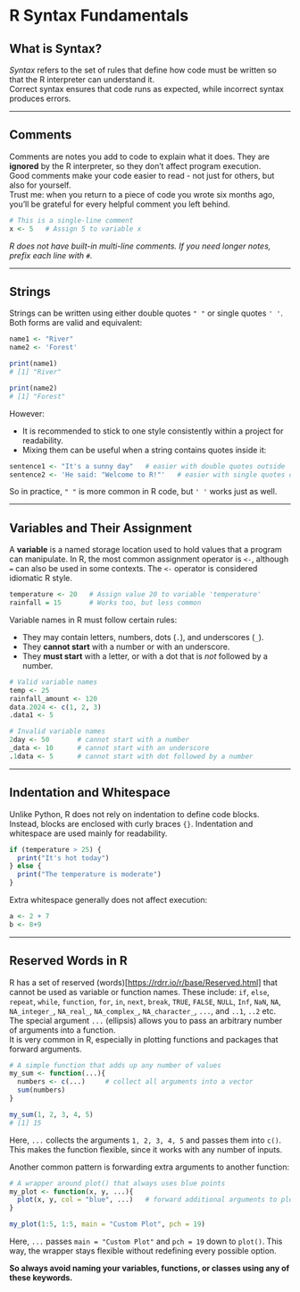 # R Syntax Fundamentals

## What is Syntax?
*Syntax* refers to the set of rules that define how code must be written so that the R interpreter can understand it.  
Correct syntax ensures that code runs as expected, while incorrect syntax produces errors.

---

## Comments
Comments are notes you add to code to explain what it does. They are **ignored** by the R interpreter, so they don’t affect program execution.  
Good comments make your code easier to read - not just for others, but also for yourself.  
Trust me: when you return to a piece of code you wrote six months ago, you’ll be grateful for every helpful comment you left behind.

```r
# This is a single-line comment
x <- 5   # Assign 5 to variable x
```
*R does not have built-in multi-line comments. If you need longer notes, prefix each line with `#`.*

---

## Strings

Strings can be written using either double quotes `" "` or single quotes `' '`.  
Both forms are valid and equivalent:

```r
name1 <- "River"
name2 <- 'Forest'

print(name1)
# [1] "River"

print(name2)
# [1] "Forest"
```
However:
- It is recommended to stick to one style consistently within a project for readability.
- Mixing them can be useful when a string contains quotes inside it:
```r
sentence1 <- "It's a sunny day"   # easier with double quotes outside
sentence2 <- 'He said: "Welcome to R!"'   # easier with single quotes outside
```
So in practice, `" "` is more common in R code, but `' '` works just as well.

---

## Variables and Their Assignment
A **variable** is a named storage location used to hold values that a program can manipulate.
In R, the most common assignment operator is `<-`, although `=` can also be used in some contexts.
The `<-` operator is considered idiomatic R style.
```r
temperature <- 20   # Assign value 20 to variable 'temperature'
rainfall = 15       # Works too, but less common
```
Variable names in R must follow certain rules:
- They may contain letters, numbers, dots (`.`), and underscores (`_`).  
- They **cannot start** with a number or with an underscore.  
- They **must start** with a letter, or with a dot that is *not* followed by a number.

```r
# Valid variable names
temp <- 25
rainfall_amount <- 120
data.2024 <- c(1, 2, 3)
.data1 <- 5

# Invalid variable names
2day <- 50       # cannot start with a number
_data <- 10      # cannot start with an underscore
.1data <- 5      # cannot start with dot followed by a number
```

---

## Indentation and Whitespace

Unlike Python, R does not rely on indentation to define code blocks.
Instead, blocks are enclosed with curly braces `{}`. Indentation and whitespace are used mainly for readability.

```r
if (temperature > 25) {
  print("It's hot today")
} else {
  print("The temperature is moderate")
}
```
Extra whitespace generally does not affect execution:
```r
a <- 2 + 7
b <- 8+9
```

---

## Reserved Words in R

R has a set of reserved (words)[https://rdrr.io/r/base/Reserved.html] that cannot be used as variable or function names.
These include:
`if`, `else`, `repeat`, `while`, `function`, `for`, `in`, `next`, `break`, `TRUE`, `FALSE`, `NULL`, `Inf`, `NaN`, `NA`, `NA_integer_`, `NA_real_`, `NA_complex_`, `NA_character_`, `...`, and `..1`, `..2` etc.
The special argument `...` (ellipsis) allows you to pass an arbitrary number of arguments into a function.  
It is very common in R, especially in plotting functions and packages that forward arguments.
```r
# A simple function that adds up any number of values
my_sum <- function(...){
  numbers <- c(...)     # collect all arguments into a vector
  sum(numbers)
}

my_sum(1, 2, 3, 4, 5)
# [1] 15
```
Here, `...` collects the arguments `1, 2, 3, 4, 5` and passes them into `c()`.
This makes the function flexible, since it works with any number of inputs.

Another common pattern is forwarding extra arguments to another function:

```r
# A wrapper around plot() that always uses blue points
my_plot <- function(x, y, ...){
  plot(x, y, col = "blue", ...)   # forward additional arguments to plot()
}

my_plot(1:5, 1:5, main = "Custom Plot", pch = 19)
```
Here, `...` passes `main = "Custom Plot"` and `pch = 19` down to `plot()`.
This way, the wrapper stays flexible without redefining every possible option.

**So always avoid naming your variables, functions, or classes using any of these keywords.**
